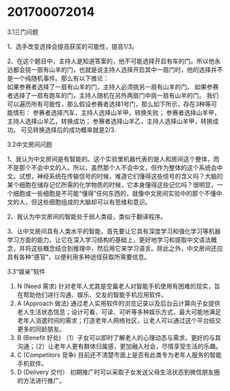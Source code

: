 # 201700072014
3.1三门问题

1、选手改变选择会提高获奖的可能性，提高1/3。

2、在这个题目中，主持人是知道答案的，他不可能选择开启有车的门。所以他永远都会挑一扇有山羊的门，也就是说主持人选择开启其中一扇门时，他的选择并不是一个纯随机事件。那么有以下推论：      
  如果参赛者选择了一扇有山羊的门，主持人必须挑另一扇有山羊的门。 
  如果参赛者选择了一扇有跑车的门，主持人随机在另外两扇门中挑一扇有山羊的门。
  我们可以遍历所有可能性，那么假设参赛者选择1号门，那么如下所示，存在3种等可能情形：
  参赛者选择汽车，主持人选择山羊甲，转换失败；
  参赛者选择山羊甲，主持人选择山羊乙，转换成功；
  参赛者选择山羊乙，主持人选择山羊甲，转换成功。
  可见转换选择后的成功概率就是2/3.

3.2中文房间问题

1、我认为中文房间是有智能的。这个实验里机器代表的是人和房间这个整体，而不是那个不会中文的人。所以，虽然那个人不会中文，但作为整体的这个系统会中文。试想，神经系统在传输信号的时候，难道它们懂得这些信号的含义吗？大脑的某个细胞在储存记忆所需的化学物质的时候，它本身懂得这些记忆吗？很明显，一个细胞或一些细胞是不可能“懂得”任何东西的，就像中文房间实验中的那个不懂中文的人，但这些细胞组成的大脑却可以有思维和意识。

2、我认为中文房间的智能处于弱人类级，类似于翻译程序。

3、让中文房间具有人类水平的智能，首先要让它具有深度学习和强化学习等机器学习方面的能力，让它在深入学习结构的基础上，更好地学习和提取中文语法概念，并将这些概念结合到推理中，然后用它来学习语言。除此之外，中文房间还应具有各种“感官”，以便利用多种途径获取所需要信息。

3.3“娱亲”软件

1) N (Need 需求)
针对老年人尤其是空巢老人对智能手机使用有困难的现实，旨在帮助他们进行沟通、娱乐、交友的智能手机应用软件。
2) A (Approach 做法)
通过老人实用软件的浏览记录以及后台云计算向子女提供老人生活状态信息；设计可看、可读、可听等多种娱乐方式，最大可能地满足老年人消遣时间的需求；打造老年人网络社区，让老人可以通过这个平台结交更多的同龄朋友。
3) B (Benefit 好处)
（1）子女可以即时了解老人的心理动态与需求，更好的与其沟通；（2）让老年人更有群体归属感，更加融入社会，尽情享受生活的乐趣。
4) C (Competitors 竞争)
目前还不清楚市面上是否有此类专为老年人服务的智能手机软件。
5) D (Delivery 交付）
初期推广时可以采取子女发送父母生活状态到微信朋友圈的方法进行推广。
